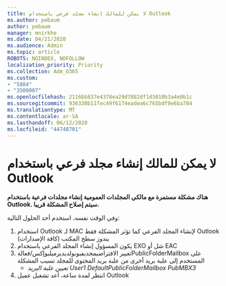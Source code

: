 ```yaml
---
title: لا يمكن للمالك إنشاء مجلد فرعي باستخدام Outlook
ms.author: pebaum
author: pebaum
manager: mnirkhe
ms.date: 04/21/2020
ms.audience: Admin
ms.topic: article
ROBOTS: NOINDEX, NOFOLLOW
localization_priority: Priority
ms.collection: Adm_O365
ms.custom:
- "5884"
- "3500007"
ms.openlocfilehash: 2116bb837e4378ea29d7882df1d3010b3a4e0b1c
ms.sourcegitcommit: 936330b11fec49f6174eadea6c765bdf9e6ba784
ms.translationtype: MT
ms.contentlocale: ar-SA
ms.lasthandoff: 06/12/2020
ms.locfileid: "44748701"
---
```

# <a name="owner-cannot-create-sub-folder-using-outlook"></a>لا يمكن للمالك إنشاء مجلد فرعي باستخدام Outlook

**هناك مشكلة مستمرة مع مالكي المجلدات العمومية إنشاء مجلدات فرعية باستخدام Outlook. سيتم إصلاح المشكلة قريبا.**

وفي الوقت نفسه، استخدم أحد الحلول التالية:

1. استخدام Outlook لـ MAC لإنشاء المجلد الفرعي كما تؤثر المشكلة فقط Outlook يندوز سطح المكتب (كافة الإصدارات)
2. يكون المسؤول إنشاء المجلد الفرعي باستخدام EXO شل أو EAC
3. تغيير الافتراضيمجديفبوبولديديرميلبوإكس/فعالةPublicFolderMailbox على المستخدم إلى علبة بريد أخرى من علبة بريد المحتوى للمجلد تسبب المشكلة  
    - *تعيين علبة البريد User1 DefaultPublicFolderMailbox PubMBX3*
4. انتظر لمدة ساعة، أعد تشغيل عميل Outlook